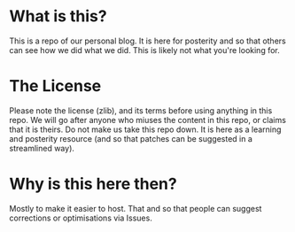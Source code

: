 # What is this?

This is a repo of our personal blog. It is here for posterity and so that others can see how we did what we did.
This is likely not what you're looking for.

# The License
Please note the license (zlib), and its terms before using anything in this repo. We will go after anyone who miuses the 
content in this repo, or claims that it is theirs. Do not make us take this repo down. It is here as a learning
and posterity resource (and so that patches can be suggested in a streamlined way).

# Why is this here then?
Mostly to make it easier to host. That and so that people can suggest corrections or optimisations via Issues.

